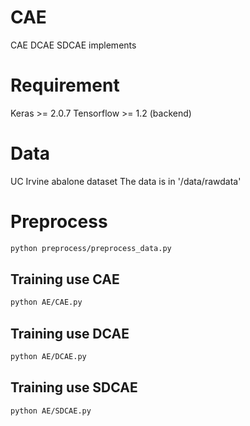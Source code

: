 # CAE
CAE DCAE SDCAE implements

# Requirement 
Keras >= 2.0.7 Tensorflow >= 1.2 (backend)

# Data
UC Irvine abalone dataset
The data is in '/data/rawdata'

# Preprocess
```bash
python preprocess/preprocess_data.py
```
## Training use CAE
```bash
python AE/CAE.py
```
## Training use DCAE
```bash
python AE/DCAE.py
```
## Training use SDCAE
```bash
python AE/SDCAE.py
```
